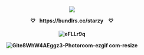 <p align="center">
<h4 align="center"

![](https://komarev.com/ghpvc/?username=F2T2EA&label=stars+++&color=ff0080&style=plastic)

 <p align="center"> 
♡⠀https://bundlrs.cc/starzy ⠀♡
<p align="center">
<h4 align="center"

![eFLLr9q](https://github.com/user-attachments/assets/68557db8-e1b1-47ce-8e5c-001e4b19701c)

![Gite8WhW4AEggz3-Photoroom-ezgif com-resize](https://github.com/user-attachments/assets/6748392f-95e6-4add-a4e0-5556331b3bde)
